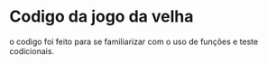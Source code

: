 # Codigo da jogo da velha

o codigo foi feito para se familiarizar com o uso de funções e teste codicionais. 
